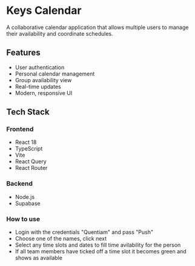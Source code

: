 # Keys Calendar

A collaborative calendar application that allows multiple users to manage their availability and coordinate schedules.

## Features

- User authentication
- Personal calendar management
- Group availability view
- Real-time updates
- Modern, responsive UI

## Tech Stack

### Frontend
- React 18
- TypeScript
- Vite
- React Query
- React Router

### Backend
- Node.js
- Supabase

### How to use
- Login with the credentials "Quentiam" and pass "Push"
- Choose one of the names, click next
- Select any time slots and dates to fill time avilability for the person
- If all team members have ticked off a time slot it becomes green and shows as available
